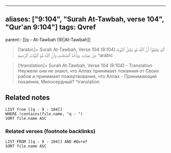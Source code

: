 
---
aliases: ["9:104", "Surah At-Tawbah, verse 104", "Qur'an 9:104"]
tags: Qvref
---

parent:: [[q - At-Tawbah (9)|At-Tawbah]]

> [!arabic]+ Surah At-Tawbah, Verse 104 (9:104)
> <span class="quran-arabic">أَلَمْ يَعْلَمُوٓا۟ أَنَّ ٱللَّهَ هُوَ يَقْبَلُ ٱلتَّوْبَةَ عَنْ عِبَادِهِۦ وَيَأْخُذُ ٱلصَّدَقَـٰتِ وَأَنَّ ٱللَّهَ هُوَ ٱلتَّوَّابُ ٱلرَّحِيمُ</span>
^arabic

> [!translation]+ Surah At-Tawbah, Verse 104 (9:104) - Translation
> Неужели они не знают, что Аллах принимает покаяния от Своих рабов и принимает пожертвования, что Аллах - Принимающий покаяния, Милосердный?
^translation



## Related notes
```dataview
LIST from [[q - 9 - 104]]
WHERE !contains(file.name, "q - ")
SORT file.name ASC
```

### Related verses (footnote backlinks)
```dataview
LIST FROM [[q - 9 - 104]] AND #Qvref
SORT file.name ASC
```

